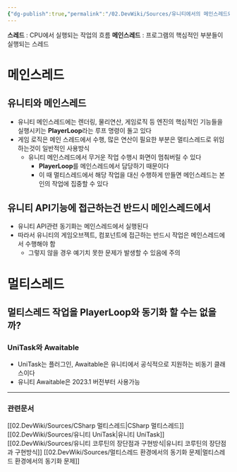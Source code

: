 ```yaml
---
{"dg-publish":true,"permalink":"/02.DevWiki/Sources/유니티에서의 메인스레드와 멀티스레딩/","noteIcon":""}
---
```


**스레드** : CPU에서 실행되는 작업의 흐름
**메인스레드** : 프로그램의 핵심적인 부분들이 실행되는 스레드

# 메인스레드

## 유니티와 메인스레드

- 유니티 메인스레드에는 렌더링, 물리연산, 게임로직 등 엔진의 핵심적인 기능들을 실행시키는 **PlayerLoop**라는 루프 명령이 돌고 있다
- 게임 로직은 메인 스레드에서 수행, 많은 연산이 필요한 부분은 멀티스레드로 위임하는것이 일반적인 사용방식
    - 유니티 메인스레드에서 무거운 작업 수행시 화면이 멈춰버릴 수 있다
        - **PlayerLoop**를 메인스레드에서 담당하기 때문이다
        - 이 때 멀티스레드에서 해당 작업을 대신 수행하게 만들면 메인스레드는 본인의 작업에 집중할 수 있다

## 유니티 API기능에 접근하는건 반드시 메인스레드에서

- 유니티 API관련 동기화는 메인스레드에서 실행된다
- 따라서 유니티의 게임오브젝트, 컴포넌트에 접근하는 반드시 작업은 메인스레드에서 수행해야 함
    - 그렇지 않을 경우 예기치 못한 문제가 발생할 수 있음에 주의

# 멀티스레드

## 멀티스레드 작업을 PlayerLoop와 동기화 할 수는 없을까?

### UniTask와 Awaitable

- UniTask는 플러그인, Awaitable은 유니티에서 공식적으로 지원하는 비동기 클래스이다
- 유니티 Awaitable은 2023.1 버전부터 사용가능

---
### 관련문서
[[02.DevWiki/Sources/CSharp 멀티스레드\|CSharp 멀티스레드]]
[[02.DevWiki/Sources/유니티 UniTask\|유니티 UniTask]]
[[02.DevWiki/Sources/유니티 코루틴의 장단점과 구현방식\|유니티 코루틴의 장단점과 구현방식]]
[[02.DevWiki/Sources/멀티스레드 환경에서의 동기화 문제\|멀티스레드 환경에서의 동기화 문제]]